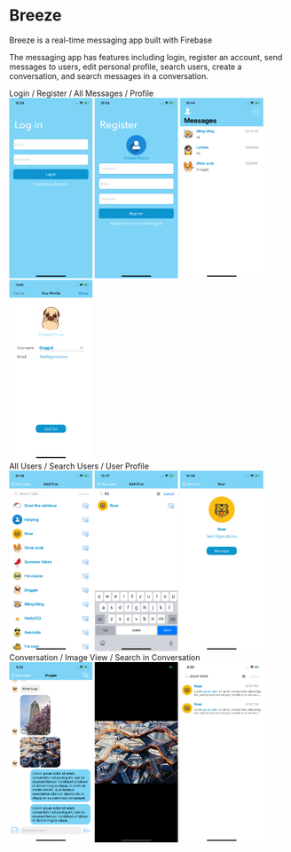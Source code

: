 # Breeze
Breeze is a real-time messaging app built with Firebase 

The messaging app has features including login, register an account, send messages to users, edit personal profile, search users, create a conversation, and search messages in a conversation. 

Login / Register / All Messages / Profile  
<img src="Screenshots/login.png" width="150"> <img src="Screenshots/register.png" width="150"> <img src="Screenshots/messages.png" width="150"> <img src="Screenshots/your-profile.png" width="150">  
All Users / Search Users / User Profile  
<img src="Screenshots/all-users.png" width="150"> <img src="Screenshots/search-users.png" width="150"> <img src="Screenshots/user-profile.png" width="150">  
Conversation / Image View / Search in Conversation  
<img src="Screenshots/conversation.png" width="150"> <img src="Screenshots/image.png" width="150"> <img src="Screenshots/search-in-conversation.png" width="150">
